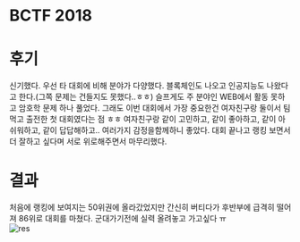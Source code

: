 # BCTF 2018

# 후기
신기했다. 우선 타 대회에 비해 분야가 다양했다. 블록체인도 나오고 인공지능도 나왔다고 한다.(그쪽 문제는 건들지도 못했다..ㅎㅎ) 슬프게도 주 분야인 WEB에서 활동 못하고 암호학 문제 하나 풀었다. 그래도 이번 대회에서 가장 중요한건 여자친구랑 둘이서 팀먹고 출전한 첫 대회였다는 점 ㅎㅎ 여자친구랑 같이 고민하고, 같이 좋아하고, 같이 아쉬워하고, 같이 답답해하고.. 여러가지 감정을함께하니 좋았다. 대회 끝나고 랭킹 보면서 더 잘하고 싶다며 서로 위로해주면서 마무리했다.


# 결과
처음에 랭킹에 보여지는 50위권에 올라갔었지만 간신히 버티다가 후반부에 급격히 떨어져 86위로 대회를 마쳤다. 군대가기전에 실력 올려놓고 가고싶다 ㅠ  
![res](https://user-images.githubusercontent.com/44149738/49206354-2bab8c00-f3f5-11e8-981c-745411e3cc64.PNG)
